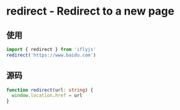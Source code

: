 # redirect - Redirect to a new page

## 使用

```js
import { redirect } from 'iflyjs'
redirect('https://www.baidu.com')
```

## 源码

```ts
function redirect(url: string) {
  window.location.href = url
}
```
